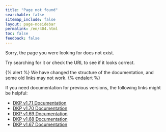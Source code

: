 ```yaml
---
title: "Page not found"
searchable: false
sitemap_include: false
layout: page-nosidebar
permalink: /en/404.html
toc: false
feedback: false
---
```


Sorry, the page you were looking for does not exist.

Try searching for it or check the URL to see if it looks correct.

{% alert %}
We have changed the structure of the documentation, and some old links may not work.
{% endalert %}

If you need documentation for previous versions, the following links might be helpful:
- [DKP v1.71 Documentation](/products/kubernetes-platform/documentation/v1.71/deckhouse-overview.html)
- [DKP v1.70 Documentation](/products/kubernetes-platform/documentation/v1.70/deckhouse-overview.html)
- [DKP v1.69 Documentation](/products/kubernetes-platform/documentation/v1.69/deckhouse-overview.html)
- [DKP v1.68 Documentation](/products/kubernetes-platform/documentation/v1.68/deckhouse-overview.html)
- [DKP v1.67 Documentation](/products/kubernetes-platform/documentation/v1.67/deckhouse-overview.html)

